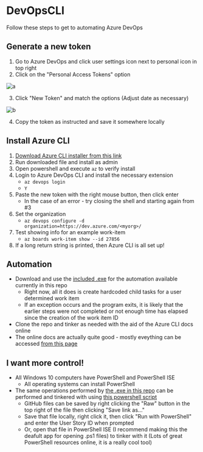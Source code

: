 # DevOpsCLI
Follow these steps to get to automating Azure DevOps

## Generate a new token
1. Go to Azure DevOps and click user settings icon next to personal icon in top right
2. Click on the "Personal Access Tokens" option

![a](https://user-images.githubusercontent.com/19335151/182711926-98041f6f-3cf8-4a22-a266-fafcbde90df1.png)

3. Click "New Token" and match the options (Adjust date as necessary)

![b](https://user-images.githubusercontent.com/19335151/182711955-4cf1d3be-4cb0-4155-bc73-7da83be57997.png)

4. Copy the token as instructed and save it somewhere locally

## Install Azure CLI
1. [Download Azure CLI installer from this link](https://aka.ms/installazurecliwindows)
2. Run downloaded file and install as admin
3. Open powershell and execute `az` to verify install
4. Login to Azure DevOps CLI and install the necessary extension
    - `az devops login`
    - `Y`
5. Paste the new token with the right mouse button, then click enter
    - In the case of an error - try closing the shell and starting again from #3
7. Set the organization
    - `az devops configure -d organization=https://dev.azure.com/<myorg>/`
8. Test showing info for an example work-item
    - `az boards work-item show --id 27856`
9. If a long return string is printed, then Azure CLI is all set up!

## Automation
- Download and use the [included .exe](https://github.com/bradmartin333/DevOpsCLI/raw/master/DevOpsCLI/bin/Release/DevOpsCLI.exe) for the automation available currently in this repo
    - Right now, all it does is create hardcoded child tasks for a user determined work item
    - If an exception occurs and the program exits, it is likely that the earlier steps were not completed or not enough time has elapsed since the creation of the work item ID
- Clone the repo and tinker as needed with the aid of the Azure CLI docs online
- The online docs are actually quite good - mostly eveything can be accessed [from this page](https://docs.microsoft.com/en-us/cli/azure/boards?view=azure-cli-latest)

## I want more control!
- All Windows 10 computers have PowerShell and PowerShell ISE
    - All operating systems can install PowerShell
- The same operations performed by [the .exe in this repo](https://github.com/bradmartin333/DevOpsCLI/raw/master/DevOpsCLI/bin/Release/DevOpsCLI.exe) can be performed and tinkered with using [this powershell script](https://github.com/bradmartin333/DevOpsCLI/blob/master/MakeTasks.ps1)
    - GitHub files can be saved by right clicking the "Raw" button in the top right of the file then clicking "Save link as..."
    - Save that file locally, right click it, then click "Run with PowerShell" and enter the User Story ID when prompted
    - Or, open that file in PowerShell ISE (I recommend making this the deafult app for opening .ps1 files) to tinker with it (Lots of great PowerShell resources online, it is a really cool tool)
